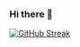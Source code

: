 ### Hi there 👋
[![GitHub Streak](https://github-readme-streak-stats.herokuapp.com/?user=PranavVS&theme=default)](https://git.io/streak-stats)
